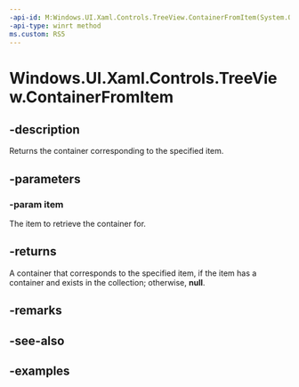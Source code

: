 ```yaml
---
-api-id: M:Windows.UI.Xaml.Controls.TreeView.ContainerFromItem(System.Object)
-api-type: winrt method
ms.custom: RS5
---
```


<!-- Method syntax.
public DependencyObject TreeView.ContainerFromItem(Object item)
-->

# Windows.UI.Xaml.Controls.TreeView.ContainerFromItem

## -description

Returns the container corresponding to the specified item.

## -parameters

### -param item

The item to retrieve the container for.

## -returns

A container that corresponds to the specified item, if the item has a container and exists in the collection; otherwise, **null**.

## -remarks

## -see-also

## -examples

